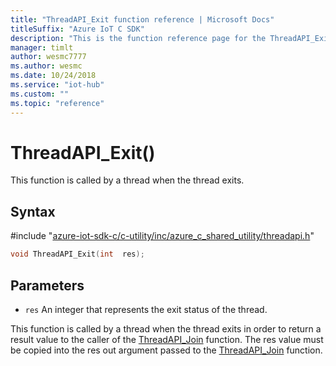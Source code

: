 ```yaml
---                             
title: "ThreadAPI_Exit function reference | Microsoft Docs" 
titleSuffix: "Azure IoT C SDK"            
description: "This is the function reference page for the ThreadAPI_Exit() function in the Azure IoT C SDK. This SDK is used with Azure IoT Hub and Azure IoT Hub Device Provisioning Service"            
manager: timlt                 
author: wesmc7777              
ms.author: wesmc               
ms.date: 10/24/2018                    
ms.service: "iot-hub"             
ms.custom: ""                
ms.topic: "reference"        
---                            
```


# ThreadAPI_Exit()

This function is called by a thread when the thread exits.

## Syntax

\#include "[azure-iot-sdk-c/c-utility/inc/azure_c_shared_utility/threadapi.h](../threadapi-h.md)"  
```C
void ThreadAPI_Exit(int  res);
```

## Parameters
* `res` An integer that represents the exit status of the thread.

This function is called by a thread when the thread exits in order to return a result value to the caller of the [ThreadAPI_Join](../threadapi-h/threadapi-join.md) function. The res value must be copied into the res out argument passed to the [ThreadAPI_Join](../threadapi-h/threadapi-join.md) function.

